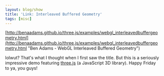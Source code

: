 ```yaml
---
layout: blog/show
title: 'Link: Interleaved Buffered Geometry'
tags: [misc]
---
```


[http://benaadams.github.io/three.js/examples/webgl_interleavedbuffergeometry.html](http://benaadams.github.io/three.js/examples/webgl_interleavedbuffergeometry.html "Ben Adams - WebGL Interleaved Buffered Geometry")

lolwut? That's what I thought when I first saw the title. But this is a seriously impressive demo featuring [three.js](http://threejs.org/ "Three.js") (a JavaScript 3D library). Happy Friday to ya, you guys!

